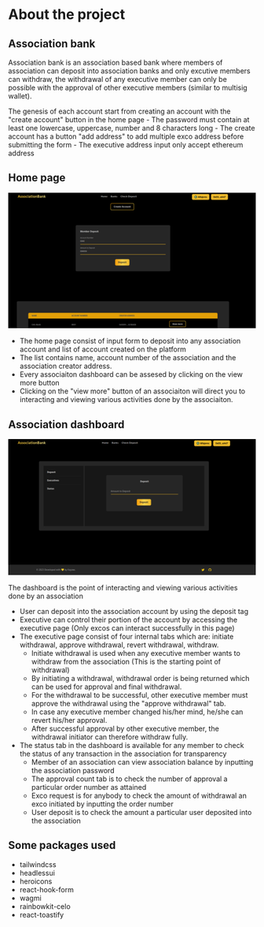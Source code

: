 
# About the project 

## Association bank
Association bank is an association based bank where members of association can deposit into association banks and only excutive members can withdraw, the withdrawal of any executive member can  only be possible with the approval of other executive members (similar to multisig wallet).

The genesis of each account start from creating an account with the "create account" button in the home page
    - The password must contain at least one lowercase, uppercase, number and 8 characters long
    - The create account has a button "add address" to add multiple exco address before submitting the form
    - The executive address input only accept ethereum address

## Home page
![Alt text](image.png)

* The home page consist of input form to deposit into any association account and list of account created on the platform
* The list contains name, account number of the association and the association creator address.
* Every associaiton dashboard can be assesed by clicking on the view more button
* Clicking on the "view more" button of an associaiton will direct you to interacting and viewing various activities done by the associaiton.

## Association dashboard
![Alt text](image-1.png)

The dashboard is the point of interacting and viewing various activities done by an association

* User can deposit into the association account by using the deposit tag
* Executive can control their portion of the account by accessing the executive page (Only excos can interact successfully in this page)
* The executive page consist of four internal tabs which are: initiate withdrawal, approve withdrawal, revert withdrawal, withdraw.
    - Initiate withdrawal is used when any executive member wants to withdraw from the association (This is the starting point of withdrawal)
    - By initiating a withdrawal, withdrawal order is being returned which can be used for approval and final withdrawal.
    - For the withdrawal to be successful, other executive member must approve the withdrawal using the "approve withdrawal" tab.
    - In case any executive member changed his/her mind, he/she can revert his/her approval.
    - After successful approval by other executive member, the withdrawal initiator can therefore withdraw fully.
* The status tab in the dashboard is available for any member to check the status of any transaction in the association for transparency
    - Member of an association can view association balance by inputting the association password
    - The approval count tab is to check the number of approval a particular order number as attained
    - Exco request is for anybody to check the amount of withdrawal an exco initiated by inputting the order number
    - User deposit is to check the amount a particular user deposited into the association

## Some packages used
- tailwindcss
- headlessui
- heroicons
- react-hook-form
- wagmi
- rainbowkit-celo
- react-toastify
